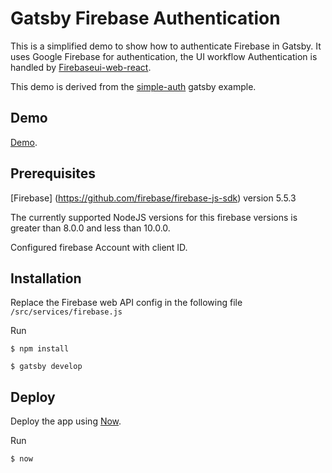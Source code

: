 # Gatsby Firebase Authentication

This is a simplified demo to show how to authenticate Firebase in Gatsby. It uses Google Firebase for authentication, the UI workflow Authentication is handled by [Firebaseui-web-react](https://github.com/firebase/firebaseui-web-react).

This demo is derived from the [simple-auth](https://github.com/gatsbyjs/gatsby/tree/master/examples/simple-auth) gatsby example.


## Demo

[Demo](https://gatsby-firebase-authentication.sbr22.now.sh/).


## Prerequisites
[Firebase] (https://github.com/firebase/firebase-js-sdk) version 5.5.3

The currently supported NodeJS versions for this firebase versions is greater than 8.0.0 and less than 10.0.0. 

Configured firebase Account with client ID.

## Installation
Replace the Firebase web API config in the following file `/src/services/firebase.js`

Run 

    $ npm install

    $ gatsby develop


## Deploy

Deploy the app using [Now](https://github.com/zeit/now-cli).  

Run

    $ now

